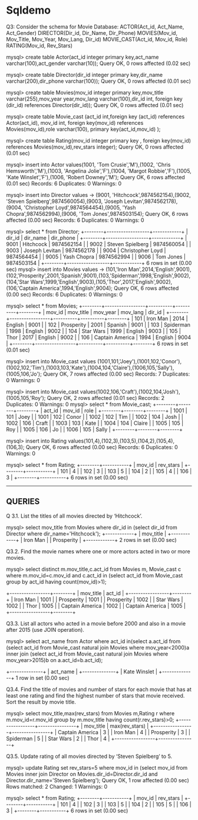 # Sqldemo

Q3:
Consider the schema for Movie Database:
ACTOR(Act_id, Act_Name, Act_Gender)
DIRECTOR(Dir_id, Dir_Name, Dir_Phone)
MOVIES(Mov_id, Mov_Title, Mov_Year, Mov_Lang, Dir_id)
MOVIE_CAST(Act_id, Mov_id, Role)
RATING(Mov_id, Rev_Stars)

mysql> create table Actor(act_id integer primary key,act_name varchar(100),act_gender varchar(10));
Query OK, 0 rows affected (0.02 sec)

mysql> create table Director(dir_id integer primary key,dir_name varchar(200),dir_phone varchar(100));
Query OK, 0 rows affected (0.01 sec)

mysql> create table Movies(mov_id integer primary key,mov_title varchar(255),mov_year year,mov_lang varchar(100),dir_id int, foreign key (dir_id) references Director(dir_id));
Query OK, 0 rows affected (0.01 sec)

mysql> create table Movie_cast (act_id int,foreign key (act_id) references Actor(act_id), mov_id int, foreign key(mov_id) references Movies(mov_id),role varchar(100), primary key(act_id,mov_id) );

mysql> create table Rating(mov_id integer primary key , foreign key(mov_id) references Movies(mov_id),rev_stars integer);
Query OK, 0 rows affected (0.01 sec)


mysql> insert into Actor values(1001, 'Tom Crusie','M'),(1002, 'Chris Hemsworth','M'),(1003, 'Angelina Jolie','F'),(1004, 'Margot Robbie','F'),(1005, 'Kate Winslet','F'),(1006, 'Robert Downey','M');
Query OK, 6 rows affected (0.01 sec)
Records: 6  Duplicates: 0  Warnings: 0

mysql> insert into Director values
    -> (9001, 'Hitchcock',9874562154),(9002, 'Steven Spielberg',9874560054),(9003, 'Joseph Levitan',9874562178),(9004, 'Christopher Loyd',9874564454),(9005, 'Yash Chopra',9874562994),(9006, 'Tom Jones',9874503154);
Query OK, 6 rows affected (0.00 sec)
Records: 6  Duplicates: 0  Warnings: 0

mysql> select * from Director;
+--------+------------------+------------+
| dir_id | dir_name         | dir_phone  |
+--------+------------------+------------+
|   9001 | Hitchcock        | 9874562154 |
|   9002 | Steven Spielberg | 9874560054 |
|   9003 | Joseph Levitan   | 9874562178 |
|   9004 | Christopher Loyd | 9874564454 |
|   9005 | Yash Chopra      | 9874562994 |
|   9006 | Tom Jones        | 9874503154 |
+--------+------------------+------------+
6 rows in set (0.00 sec)
mysql> insert into Movies values
    -> (101,'Iron Man',2014,'English',9001),(102,'Prosperity',2001,'Spanish',9001),(103,'Spiderman',1998,'English',9002),(104,'Star Wars',1999,'English',9003),(105,'Thor',2017,'English',9002),(106,'Captain America',1994,'English',9004);
Query OK, 6 rows affected (0.00 sec)
Records: 6  Duplicates: 0  Warnings: 0

mysql> select * from Movies;
+--------+-----------------+----------+----------+--------+
| mov_id | mov_title       | mov_year | mov_lang | dir_id |
+--------+-----------------+----------+----------+--------+
|    101 | Iron Man        |     2014 | English  |   9001 |
|    102 | Prosperity      |     2001 | Spanish  |   9001 |
|    103 | Spiderman       |     1998 | English  |   9002 |
|    104 | Star Wars       |     1999 | English  |   9003 |
|    105 | Thor            |     2017 | English  |   9002 |
|    106 | Captain America |     1994 | English  |   9004 |
+--------+-----------------+----------+----------+--------+
6 rows in set (0.01 sec)

mysql> insert into Movie_cast values (1001,101,'Joey'),(1001,102,'Conor'),(1002,102,'Tim'),(1003,103,'Kate'),(1004,104,'Claire'),(1006,105,'Sally'),(1005,106,'Jo');
Query OK, 7 rows affected (0.00 sec)
Records: 7  Duplicates: 0  Warnings: 0

mysql> insert into Movie_cast values(1002,106,'Craft'),(1002,104,'Josh'),(1005,105,'Roy');
Query OK, 2 rows affected (0.01 sec)
Records: 2  Duplicates: 0  Warnings: 0
mysql> select * from Movie_cast;
+--------+--------+--------+
| act_id | mov_id | role   |
+--------+--------+--------+
|   1001 |    101 | Joey   |
|   1001 |    102 | Conor  |
|   1002 |    102 | Tim    |
|   1002 |    104 | Josh   |
|   1002 |    106 | Craft  |
|   1003 |    103 | Kate   |
|   1004 |    104 | Claire |
|   1005 |    105 | Roy    |
|   1005 |    106 | Jo     |
|   1006 |    105 | Sally  |
+--------+--------+--------+

mysql> insert into Rating values(101,4),(102,3),(103,5),(104,2),(105,4),(106,3);
Query OK, 6 rows affected (0.00 sec)
Records: 6  Duplicates: 0  Warnings: 0

mysql> select * from Rating;
+--------+-----------+
| mov_id | rev_stars |
+--------+-----------+
|    101 |         4 |
|    102 |         3 |
|    103 |         5 |
|    104 |         2 |
|    105 |         4 |
|    106 |         3 |
+--------+-----------+
6 rows in set (0.00 sec)


---------------------------------------------------------------------------------------------------------------------------------------------
QUERIES
-----------------------------------------------------------------------------------------------------------------------------------------------



Q 3.1. List the titles of all movies directed by ‘Hitchcock’.

mysql> select mov_title from Movies where dir_id in (select dir_id from Director where dir_name='Hitchcock');
+------------+
| mov_title  |
+------------+
| Iron Man   |
| Prosperity |
+------------+
2 rows in set (0.00 sec)


Q3.2. Find the movie names where one or more actors acted in two or more movies.

mysql> select distinct m.mov_title,c.act_id from Movies m, Movie_cast c where m.mov_id=c.mov_id and c.act_id in (select act_id from Movie_cast group by act_id having count(mov_id)>1);

+-----------------+--------+
| mov_title       | act_id |
+-----------------+--------+
| Iron Man        |   1001 |
| Prosperity      |   1001 |
| Prosperity      |   1002 |
| Star Wars       |   1002 |
| Thor            |   1005 |
| Captain America |   1002 |
| Captain America |   1005 |
+-----------------+--------+

Q3.3. List all actors who acted in a movie before 2000 and also in a movie after
2015 (use JOIN operation).

mysql> select act_name from Actor where act_id in(select a.act_id from (select act_id from Movie_cast natural join Movies where mov_year<2000)a inner join  (select act_id from Movie_cast natural join Movies where mov_year>2015)b on a.act_id=b.act_id);

+--------------+
| act_name     |
+--------------+
| Kate Winslet |
+--------------+
1 row in set (0.00 sec)

Q3.4. Find the title of movies and number of stars for each movie that has at least
one rating and find the highest number of stars that movie received. Sort the
result by movie title.

mysql> select mov_title,max(rev_stars) from Movies m,Rating r where m.mov_id=r.mov_id group by m.mov_title having count(r.rev_stars)>0;
+-----------------+----------------+
| mov_title       | max(rev_stars) |
+-----------------+----------------+
| Captain America |              3 |
| Iron Man        |              4 |
| Prosperity      |              3 |
| Spiderman       |              5 |
| Star Wars       |              2 |
| Thor            |              4 |
+-----------------+----------------+

Q3.5.  Update rating of all movies directed by ‘Steven Spielberg’ to 5.

mysql> update Rating set rev_stars=5 where mov_id in (select mov_id from Movies inner join Director on Movies.dir_id=Director.dir_id and Director.dir_name='Steven Spielberg');
Query OK, 1 row affected (0.00 sec)
Rows matched: 2  Changed: 1  Warnings: 0

mysql> select * from Rating;
+--------+-----------+
| mov_id | rev_stars |
+--------+-----------+
|    101 |         4 |
|    102 |         3 |
|    103 |         5 |
|    104 |         2 |
|    105 |         5 |
|    106 |         3 |
+--------+-----------+
6 rows in set (0.00 sec)
